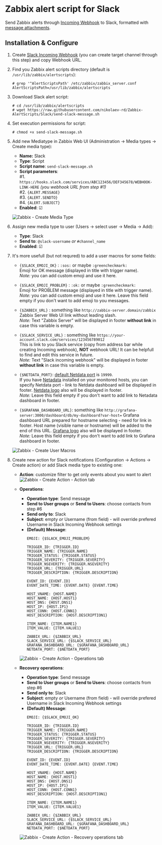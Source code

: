 # Zabbix alert script for Slack
Send Zabbix alerts through [Incoming Webhook](https://api.slack.com/incoming-webhooks) to Slack, formatted with [message attachments](https://api.slack.com/docs/message-attachments).

## Installation & Configure
1. Create [Slack Incoming Webhook](https://my.slack.com/services/new/incoming-webhook/) (you can create target channel through this step) and copy Webhook URL.

2. Find you Zabbix alert scripts directory (default is `/usr/lib/zabbix/alertscripts`):
   ```
   # grep '^AlertScriptsPath' /etc/zabbix/zabbix_server.conf
   AlertScriptsPath=/usr/lib/zabbix/alertscripts
   ```

3. Download Slack alert script:
   ``` 
   # cd /usr/lib/zabbix/alertscripts
   # wget https://raw.githubusercontent.com/nikolaev-rd/Zabbix-AlertScripts/Slack/send-slack-message.sh
   ```

4. Set execution permissions for script:
   ```
   # chmod +x send-slack-message.sh
   ```

5. Add new Mediatype in Zabbix Web UI (Administration → Media types → Create media type):
   * **Name:** Slack
   * **Type**: Script
   * **Script name**: `send-slack-message.sh`
   * **Script parameters**:  
     #1. `https://hooks.slack.com/services/ABC123456/DEF345678/WEBHOOK-LINK-HERE` _(you webhook URL from step #1)_  
     #2. `{ALERT.MESSAGE}`  
     #3. `{ALERT.SENDTO}`  
     #4. `{ALERT.SUBJECT}`  
   * **Enabled**: ☑
   
   ![Zabbix - Create Media Type](img/Zabbix_Create_Media_Type.jpg)

6. Assign new media type to user (Users → select user → Media → Add):
   * **Type**: Slack
   * **Send to**: `@slack-username` _or_ `#channel_name`
   * **Enabled**: ☑

7. It's more usefull (but not requred) to add a user macros for some fields:
   * `{$SLACK_EMOJI_OK}` : `:sos:` or maybe `:greencheckmark:`  
     Emoji for OK message (displayed in title with trigger name).  
     _Note:_ you can add custom emoji and use it here.  
     
   * `{$SLACK_EMOJI_PROBLEM}` : `:ok:` or maybe `:greencheckmark:`  
     Emoji for PROBLEM message (displayed in title with trigger name).  
     _Note:_ you can add custom emoji and use it here. Leave this field empty if you don't want to add emoji to you messages.  
     
   * `{$ZABBIX_URL}` : something like `http://zabbix-server.domain/zabbix`
     Zabbix Server Web UI link without leading slash.  
     _Note:_ Text "Zabbix Server" will be displayed in footer **without link** in case this variable is empty.  
   
   * `{$SLACK_SERVICE_URL}` : something like `https://your-account.slack.com/services/123456789012`  
     This is link to you Slack service (copy from address bar while creating Incoming webhook), **NOT** webhook URL! It can be helpfull to find and edit this service in future.  
     _Note:_ Text "Slack incoming webhook" will be displayed in footer **without link** in case this variable is empty.  
   
   * `{$NETDATA_PORT}`: [default Netdata port](https://docs.netdata.cloud/web/server/#binding-netdata-to-multiple-ports) is `19999`.  
     If you have [Netadata](https://github.com/netdata/netdata) installed on your monitored hosts, you can specify Netdata port - link to Netdata dashboard will be displayed in footer. [Netdata logo](https://raw.githubusercontent.com/netdata/netdata/master/web/gui/images/favicon-16x16.png) also will be displayed in footer.  
   _Note:_ Leave this field empty if you don't want to add link to Netadata dashboard in footer.  
   
   * `{$GRAFANA_DASHBOARD_URL}`: something like `http://grafana-server:3000/dashboard/db/my-dashboard?var-host=`
     Grafana dashboard URL prepared for hostname selecting - need for link in footer. Host name (visible name or hostname) will be added to the end of this URL. [Grafana logo](https://raw.githubusercontent.com/nikolaev-rd/Zabbix-AlertScripts/master/_img/Grafana_logo_circle__32x32.png) also will be displayed in footer.  
     _Note:_ Leave this field empty if you don't want to add link to Grafana dashboard in footer.  
   
   ![Zabbix - Create User Macros](img/Zabbix_Create_User_Macros.jpg)

8. Create new action for Slack notifications (Configuration → Actions → Create action) or add Slack media type to existing one:
   * **Action**: customize filter to get only events about you want to alert  
     ![Zabbix - Create Action - Action tab](img/Zabbix_Create_Action__Action.jpg)  
     
   * **Operations**:
     - **Operation type**: Send message
     - **Send to User groups** or **Send to Users**: choose contacts from step #6
     - **Send only to**: Slack
     - **Subject**: empty _or_ Username (from field) - will override prefered Username in Slack Incoming Webhook settings
     - **(Default) Message**:
       ```
       EMOJI: {$SLACK_EMOJI_PROBLEM}
       
       TRIGGER_ID: {TRIGGER.ID}
       TRIGGER_NAME: {TRIGGER.NAME}
       TRIGGER_STATUS: {TRIGGER.STATUS}
       TRIGGER_SEVERITY: {TRIGGER.SEVERITY}
       TRIGGER_NSEVERITY: {TRIGGER.NSEVERITY}
       TRIGGER_URL: {TRIGGER.URL}
       TRIGGER_DESCRIPTION: {TRIGGER.DESCRIPTION}
       
       EVENT_ID: {EVENT.ID}
       EVENT_DATE_TIME: {EVENT.DATE} {EVENT.TIME}
       
       HOST_VNAME: {HOST.NAME}
       HOST_NAME: {HOST.HOST1}
       HOST_DNS: {HOST.DNS1}
       HOST_IP: {HOST.IP1}
       HOST_CONN: {HOST.CONN1}
       HOST_DESCRIPTION: {HOST.DESCRIPTION1}
       
       ITEM_NAME: {ITEM.NAME1}
       ITEM_VALUE: {ITEM.VALUE1}
       
       ZABBIX_URL: {$ZABBIX_URL}
       SLACK_SERVICE_URL: {$SLACK_SERVICE_URL}
       GRAFANA_DASHBOARD_URL: {$GRAFANA_DASHBOARD_URL}
       NETDATA_PORT: {$NETDATA_PORT}
       ```  
     ![Zabbix - Create Action - Operations tab](img/Zabbix_Create_Action__Operations.jpg)  
     
   * **Recovery operations**:
     - **Operation type**: Send message
     - **Send to User groups** or **Send to Users**: choose contacts from step #6
     - **Send only to**: Slack
     - **Subject**: empty _or_ Username (from field) - will override prefered Username in Slack Incoming Webhook settings
     - **(Default) Message**:
       ```
       EMOJI: {$SLACK_EMOJI_OK}
       
       TRIGGER_ID: {TRIGGER.ID}
       TRIGGER_NAME: {TRIGGER.NAME}
       TRIGGER_STATUS: {TRIGGER.STATUS}
       TRIGGER_SEVERITY: {TRIGGER.SEVERITY}
       TRIGGER_NSEVERITY: {TRIGGER.NSEVERITY}
       TRIGGER_URL: {TRIGGER.URL}
       TRIGGER_DESCRIPTION: {TRIGGER.DESCRIPTION}
       
       EVENT_ID: {EVENT.ID}
       EVENT_DATE_TIME: {EVENT.DATE} {EVENT.TIME}
       
       HOST_VNAME: {HOST.NAME}
       HOST_NAME: {HOST.HOST1}
       HOST_DNS: {HOST.DNS1}
       HOST_IP: {HOST.IP1}
       HOST_CONN: {HOST.CONN1}
       HOST_DESCRIPTION: {HOST.DESCRIPTION1}
       
       ITEM_NAME: {ITEM.NAME1}
       ITEM_VALUE: {ITEM.VALUE1}
       
       ZABBIX_URL: {$ZABBIX_URL}
       SLACK_SERVICE_URL: {$SLACK_SERVICE_URL}
       GRAFANA_DASHBOARD_URL: {$GRAFANA_DASHBOARD_URL}
       NETDATA_PORT: {$NETDATA_PORT}
       ```  
     ![Zabbix - Create Action - Recovery operations tab](img/Zabbix_Create_Action__Recovery_operations.jpg)  

